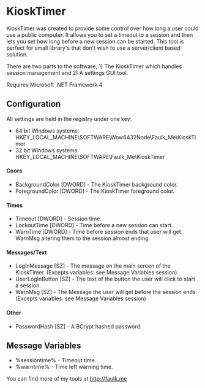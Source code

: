 KioskTimer
========

KioskTimer was created to provide some control over how long a user could use a public computer. It allows you to set a timeout to a session and then lets you set how long before a new session can be started. This tool is perfect for small library's that don't wish to use a server/client based solution.

There are two parts to the software, 1) The KioskTimer which handles session management and 2) A settings GUI tool.

Requires Microsoft .NET Framework 4


Configuration
-----

All settings are held in the registry under one key:
* 64 bit Windows systems: HKEY_LOCAL_MACHINE\SOFTWARE\Wow6432Node\Faulk_Me\KioskTimer
* 32 bit Windows systems: HKEY_LOCAL_MACHINE\SOFTWARE\Faulk_Me\KioskTimer

#### Coors
* BackgroundColor [DWORD] - The KioskTimer background color.
* ForegroundColor [DWORD] - The KioskTimer foreground color.

#### Times
* Timeout [DWORD] - Session time.
* LockoutTime [DWORD] - Time before a new session can start.
* WarnTime [DWORD] - Time before session ends that user will get WarnMsg altering them to the session almost ending.


#### Messages/Text
* LogInMessage [SZ] - The message on the main screen of the KioskTimer. (Excepts variables: see Message Variables session)
* UserLogInButton [SZ] - The text of the button the user will click to start a session.
* WarnMsg [SZ] - The Message the user will get before the session ends. (Excepts variables: see Message Variables session)

#### Other
* PasswordHash [SZ] - A BCrypt hashed password.


Message Variables
------

* %sessiontime% - Timeout time.
* %warntime% - Time left warning time.



You can find more of my tools at http://faulk.me
